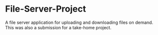 # File-Server-Project
A file server application for uploading and downloading files on demand. This was also a submission for a take-home project.
